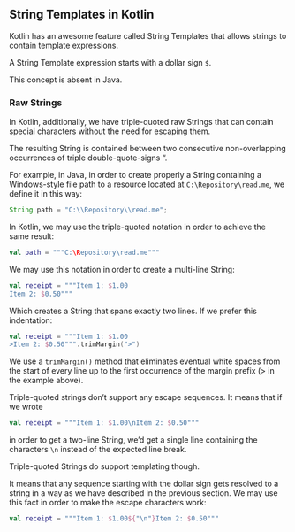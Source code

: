 ## String Templates in Kotlin

Kotlin has an awesome feature called String Templates that allows strings to contain template expressions.

A String Template expression starts with a dollar sign `$`.

This concept is absent in Java.

### Raw Strings

In Kotlin, additionally, we have triple-quoted raw Strings that can contain special characters without the need for escaping them.

The resulting String is contained between two consecutive non-overlapping occurrences of triple double-quote-signs “.

For example, in Java, in order to create properly a String containing a Windows-style file path to a resource located at `C:\Repository\read.me`, we define it in this way:

```java
String path = "C:\\Repository\\read.me";
```

In Kotlin, we may use the triple-quoted notation in order to achieve the same result:

```kotlin
val path = """C:\Repository\read.me"""
```

We may use this notation in order to create a multi-line String:

```kotlin
val receipt = """Item 1: $1.00
Item 2: $0.50"""
```

Which creates a String that spans exactly two lines. If we prefer this indentation:

```kotlin
val receipt = """Item 1: $1.00
>Item 2: $0.50""".trimMargin(">") 
```

We use a `trimMargin()` method that eliminates eventual white spaces from the start of every line up to the first occurrence of the margin prefix (> in the example above).

Triple-quoted strings don’t support any escape sequences. It means that if we wrote

```kotlin
val receipt = """Item 1: $1.00\nItem 2: $0.50"""
```

in order to get a two-line String, we’d get a single line containing the characters `\n` instead of the expected line break.

Triple-quoted Strings do support templating though.

It means that any sequence starting with the dollar sign gets resolved to a string in a way as we have described in the previous section.
We may use this fact in order to make the escape characters work:

```kotlin
val receipt = """Item 1: $1.00${"\n"}Item 2: $0.50"""
```
